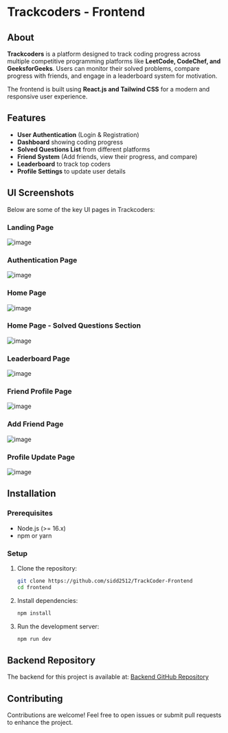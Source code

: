# Trackcoders - Frontend

## About

**Trackcoders** is a platform designed to track coding progress across multiple competitive programming platforms like **LeetCode, CodeChef, and GeeksforGeeks**. Users can monitor their solved problems, compare progress with friends, and engage in a leaderboard system for motivation.

The frontend is built using **React.js and Tailwind CSS** for a modern and responsive user experience.

## Features

- **User Authentication** (Login & Registration)
- **Dashboard** showing coding progress
- **Solved Questions List** from different platforms
- **Friend System** (Add friends, view their progress, and compare)
- **Leaderboard** to track top coders
- **Profile Settings** to update user details


## UI Screenshots

Below are some of the key UI pages in Trackcoders:

### Landing Page

![image](https://github.com/sidd2512/TrackCoder-Frontend/blob/main/UI%20Screenshot/Screenshot%201.png)


### Authentication Page

![image](https://github.com/sidd2512/TrackCoder-Frontend/blob/main/UI%20Screenshot/Screenshot%202.png)


### Home Page

![image](https://github.com/sidd2512/TrackCoder-Frontend/blob/main/UI%20Screenshot/Screenshot%203.png)

### Home Page - Solved Questions Section

![image](https://github.com/sidd2512/TrackCoder-Frontend/blob/main/UI%20Screenshot/Screenshot%204.png)

### Leaderboard Page

![image](https://github.com/sidd2512/TrackCoder-Frontend/blob/main/UI%20Screenshot/Screenshot%205.png)

### Friend Profile Page

![image](https://github.com/sidd2512/TrackCoder-Frontend/blob/main/UI%20Screenshot/Screenshot%208.png)

### Add Friend Page

![image](https://github.com/sidd2512/TrackCoder-Frontend/blob/main/UI%20Screenshot/Screenshot%206.png)

### Profile Update Page
![image](https://github.com/sidd2512/TrackCoder-Frontend/blob/main/UI%20Screenshot/Screenshot%207.png)


## Installation

### Prerequisites

- Node.js (>= 16.x)
- npm or yarn

### Setup

1. Clone the repository:
   ```sh
   git clone https://github.com/sidd2512/TrackCoder-Frontend
   cd frontend
   ```
2. Install dependencies:
   ```sh
   npm install
   ```
3. Run the development server:
   ```sh
   npm run dev
   ```

## Backend Repository

The backend for this project is available at:
[Backend GitHub Repository](https://github.com/sidd2512/TrackCoder)

## Contributing

Contributions are welcome! Feel free to open issues or submit pull requests to enhance the project.


